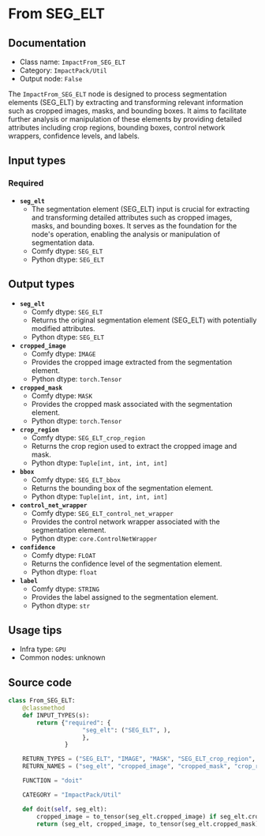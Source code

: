 # From SEG_ELT
## Documentation
- Class name: `ImpactFrom_SEG_ELT`
- Category: `ImpactPack/Util`
- Output node: `False`

The `ImpactFrom_SEG_ELT` node is designed to process segmentation elements (SEG_ELT) by extracting and transforming relevant information such as cropped images, masks, and bounding boxes. It aims to facilitate further analysis or manipulation of these elements by providing detailed attributes including crop regions, bounding boxes, control network wrappers, confidence levels, and labels.
## Input types
### Required
- **`seg_elt`**
    - The segmentation element (SEG_ELT) input is crucial for extracting and transforming detailed attributes such as cropped images, masks, and bounding boxes. It serves as the foundation for the node's operation, enabling the analysis or manipulation of segmentation data.
    - Comfy dtype: `SEG_ELT`
    - Python dtype: `SEG_ELT`
## Output types
- **`seg_elt`**
    - Comfy dtype: `SEG_ELT`
    - Returns the original segmentation element (SEG_ELT) with potentially modified attributes.
    - Python dtype: `SEG_ELT`
- **`cropped_image`**
    - Comfy dtype: `IMAGE`
    - Provides the cropped image extracted from the segmentation element.
    - Python dtype: `torch.Tensor`
- **`cropped_mask`**
    - Comfy dtype: `MASK`
    - Provides the cropped mask associated with the segmentation element.
    - Python dtype: `torch.Tensor`
- **`crop_region`**
    - Comfy dtype: `SEG_ELT_crop_region`
    - Returns the crop region used to extract the cropped image and mask.
    - Python dtype: `Tuple[int, int, int, int]`
- **`bbox`**
    - Comfy dtype: `SEG_ELT_bbox`
    - Returns the bounding box of the segmentation element.
    - Python dtype: `Tuple[int, int, int, int]`
- **`control_net_wrapper`**
    - Comfy dtype: `SEG_ELT_control_net_wrapper`
    - Provides the control network wrapper associated with the segmentation element.
    - Python dtype: `core.ControlNetWrapper`
- **`confidence`**
    - Comfy dtype: `FLOAT`
    - Returns the confidence level of the segmentation element.
    - Python dtype: `float`
- **`label`**
    - Comfy dtype: `STRING`
    - Provides the label assigned to the segmentation element.
    - Python dtype: `str`
## Usage tips
- Infra type: `GPU`
- Common nodes: unknown


## Source code
```python
class From_SEG_ELT:
    @classmethod
    def INPUT_TYPES(s):
        return {"required": {
                     "seg_elt": ("SEG_ELT", ),
                     },
                }

    RETURN_TYPES = ("SEG_ELT", "IMAGE", "MASK", "SEG_ELT_crop_region", "SEG_ELT_bbox", "SEG_ELT_control_net_wrapper", "FLOAT", "STRING")
    RETURN_NAMES = ("seg_elt", "cropped_image", "cropped_mask", "crop_region", "bbox", "control_net_wrapper", "confidence", "label")

    FUNCTION = "doit"

    CATEGORY = "ImpactPack/Util"

    def doit(self, seg_elt):
        cropped_image = to_tensor(seg_elt.cropped_image) if seg_elt.cropped_image is not None else None
        return (seg_elt, cropped_image, to_tensor(seg_elt.cropped_mask), seg_elt.crop_region, seg_elt.bbox, seg_elt.control_net_wrapper, seg_elt.confidence, seg_elt.label,)

```
